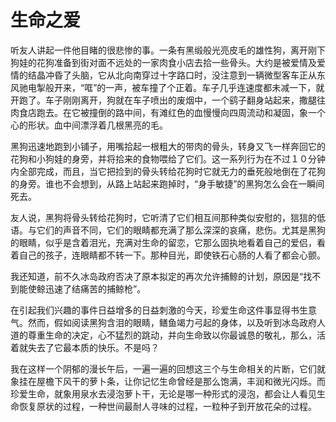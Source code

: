 # 生命之爱

听友人讲起一件他目睹的很悲惨的事。一条有黑缎般光亮皮毛的雄性狗，离开刚下狗娃的花狗准备到街对面不远处的一家肉食小店去拾一些骨头。大约是被爱情及爱情的结晶冲昏了头脑，它从北向南穿过十字路口时，没注意到一辆微型客车正从东风驰电掣般开来，“哐”的一声，被车撞了个正着。车子几乎连速度都未减一下，就开跑了。车子刚刚离开，狗就在车子喷出的废烟中，一个鹞子翻身站起来，撒腿往肉食店跑去。在它被撞倒的路中间，有滩红色的血慢慢向四周流动和凝固，象一个心的形状。血中间漂浮着几根黑亮的毛。 

黑狗迅速地跑到小铺子，用嘴拾起一根粗大的带肉的骨头，转身又飞一样奔回它的花狗和小狗娃的身旁，并将拾来的食物喂给了它们。这一系列行为在不过１０分钟内全部完成，而且，当它把捡到的骨头转给花狗时它就无力的垂死般地倒在了花狗的身旁。谁也不会想到，从路上站起来跑掉时，“身手敏捷”的黑狗怎么会在一瞬间死去。 

友人说，黑狗将骨头转给花狗时，它听清了它们相互间那种类似安慰的，狺狺的低语。与它们的声音不同，它们的眼睛都充满了那么深深的哀痛，悲伤。尤其是黑狗的眼睛，似乎是含着泪光，充满对生命的留恋，它那么固执地看着自己的爱侣，看着自己的孩子，连眼睛都不转一下。那种目光，即使铁石心肠的人看了都会心颤。 

我还知道，前不久冰岛政府否决了原本拟定的再次允许捕鲸的计划，原因是“找不到能使鲸迅速了结痛苦的捕鲸枪”。 

在引起我们兴趣的事件日益增多的日益刺激的今天，珍爱生命这件事显得书生意气。然而，假如阅读黑狗含泪的眼睛，鳝鱼竭力弓起的身体，以及听到冰岛政府人道的尊重生命的决定，心不猛烈的跳动，并向生命致以你最诚恳的敬礼，那么，活着就失去了它最本质的快乐。不是吗？ 

我在这样一个阴郁的漫长午后，一遍一遍的回想这三个与生命相关的片断，它们就象挂在屋檐下风干的萝卜条，让你记忆生命曾经是那么饱满，丰润和微光闪烁。而珍爱生命，就象用泉水去浸泡萝卜干，无论是哪一种形式的浸泡，都会让人看见生命恢复原状的过程，一种世间最耐人寻味的过程，一粒种子到开放花朵的过程。
 